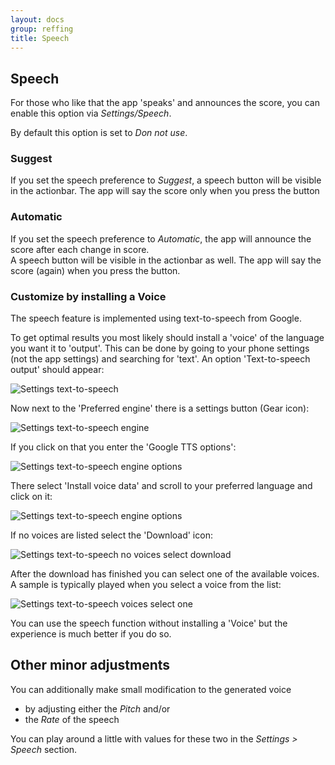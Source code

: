 ```yaml
---
layout: docs
group: reffing
title: Speech
---
```

## Speech

For those who like that the app 'speaks' and announces the score, you can enable this option via _Settings/Speech_.

By default this option is set to _Don not use_.

### Suggest

If you set the speech preference to _Suggest_, a speech button will be visible in the actionbar.
The app will say the score only when you press the button

### Automatic

If you set the speech preference to _Automatic_, the app will announce the score after each change in score.  
A speech button will be visible in the actionbar as well.
The app will say the score (again) when you press the button.

### Customize by installing a Voice

The speech feature is implemented using text-to-speech from Google.

To get optimal results you most likely should install a 'voice' of the language
you want it to 'output'.
This can be done by going to your phone settings (not the app settings) and searching for 'text'.
An option 'Text-to-speech output' should appear:

![Settings text-to-speech](../img/sb.tts.settings.01.png)

Now next to the 'Preferred engine' there is a settings button (Gear icon):

![Settings text-to-speech engine](../img/sb.tts.settings.02.png)

If you click on that you enter the 'Google TTS options':

![Settings text-to-speech engine options](../img/sb.tts.settings.03.png)

There select 'Install voice data' and scroll to your preferred language and click on it:

![Settings text-to-speech engine options](../img/sb.tts.settings.04.png)

If no voices are listed select the 'Download' icon:

![Settings text-to-speech no voices select download](../img/sb.tts.settings.05.png)

After the download has finished you can select one of the available voices. 
A sample is typically played when you select a voice from the list:

![Settings text-to-speech voices select one](../img/sb.tts.settings.06.png)

You can use the speech function without installing a 'Voice' but the experience is much better if you do so.

## Other minor adjustments

You can additionally make small modification to the generated voice

- by adjusting either the _Pitch_ and/or 
- the _Rate_ of the speech

You can play around a little with values for these two in the _Settings > Speech_ section.


